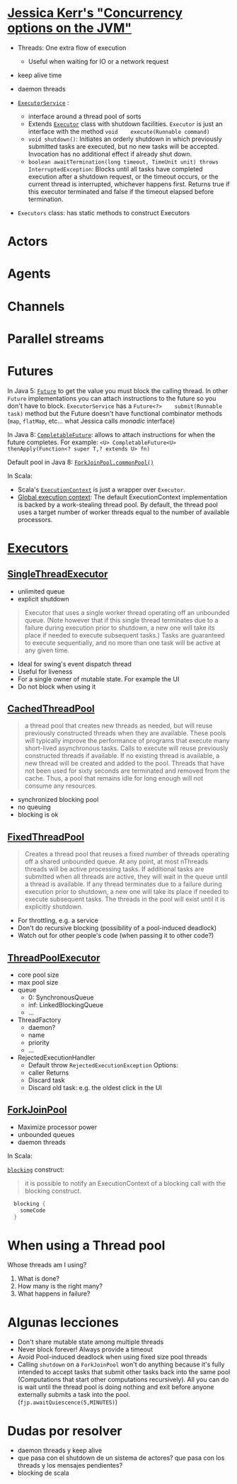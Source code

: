# [Jessica Kerr's "Concurrency options on the JVM"](https://www.youtube.com/watch?v=yhguOt863nw)

* Threads: One extra flow of execution
  * Useful when waiting for IO or a network request

* keep alive time
* daemon threads


* [`ExecutorService`](https://docs.oracle.com/javase/7/docs/api/java/util/concurrent/ExecutorService.html) :
  * interface around a thread pool of sorts
  * Extends [`Executor`](https://docs.oracle.com/javase/7/docs/api/java/util/concurrent/Executor.html) class with shutdown facilities. `Executor` is just an interface with the method `void	execute(Runnable command)`
  * `void shutdown()`: Initiates an orderly shutdown in which previously submitted tasks are executed, but no new tasks will be accepted. Invocation has no additional effect if already shut down.
  * `boolean awaitTermination(long timeout, TimeUnit unit) throws InterruptedException`: Blocks until all tasks have completed execution after a shutdown request, or the timeout occurs, or the current thread is interrupted, whichever happens first. Returns true if this executor terminated and false if the timeout elapsed before termination.

* `Executors` class: has static methods to construct Executors

# Actors

# Agents

# Channels

# Parallel streams

# Futures

In Java 5: [`Future`](https://docs.oracle.com/javase/7/docs/api/java/util/concurrent/Future.html) to get the value you must block the calling thread. In other `Future` implementations you can attach instructions to the future so you don't have to block. `ExecutorService` has a `Future<?>	submit(Runnable task)` method but the Future doesn't have functional combinator methods (`map`, `flatMap`, etc... what Jessica calls _monadic_ interface)

In Java 8: [`CompletableFuture`](https://docs.oracle.com/javase/8/docs/api/java/util/concurrent/CompletableFuture.html): allows to attach instructions for when the future completes. For example: `<U> CompletableFuture<U>	thenApply(Function<? super T,? extends U> fn)`

Default pool in Java 8: [`ForkJoinPool.commonPool()`](https://docs.oracle.com/javase/8/docs/api/java/util/concurrent/ForkJoinPool.html#commonPool--)

In Scala:

* Scala's [`ExecutionContext`](http://www.scala-lang.org/api/2.11.8/#scala.concurrent.ExecutionContext) is just a wrapper over `Executor`.
* [Global execution context](http://www.scala-lang.org/api/2.11.8/#scala.concurrent.ExecutionContext$): The default ExecutionContext implementation is backed by a work-stealing thread pool. By default, the thread pool uses a target number of worker threads equal to the number of available processors.

# [Executors](https://docs.oracle.com/javase/7/docs/api/java/util/concurrent/Executors.html)

## [SingleThreadExecutor](https://docs.oracle.com/javase/7/docs/api/java/util/concurrent/Executors.html#newSingleThreadExecutor())

* unlimited queue
* explicit shutdown

> Executor that uses a single worker thread operating off an unbounded queue. (Note however that if this single thread terminates due to a failure during execution prior to shutdown, a new one will take its place if needed to execute subsequent tasks.) Tasks are guaranteed to execute sequentially, and no more than one task will be active at any given time.

* Ideal for swing's event dispatch thread
* Useful for liveness
* For a single owner of mutable state. For example the UI
* Do not block when using it

## [CachedThreadPool](https://docs.oracle.com/javase/7/docs/api/java/util/concurrent/Executors.html#newCachedThreadPool())

> a thread pool that creates new threads as needed, but will reuse previously constructed threads when they are available. These pools will typically improve the performance of programs that execute many short-lived asynchronous tasks. Calls to execute will reuse previously constructed threads if available. If no existing thread is available, a new thread will be created and added to the pool. Threads that have not been used for sixty seconds are terminated and removed from the cache. Thus, a pool that remains idle for long enough will not consume any resources.

* synchronized blocking pool
* no queuing
* blocking is ok

## [FixedThreadPool](https://docs.oracle.com/javase/7/docs/api/java/util/concurrent/Executors.html#newFixedThreadPool(int))

> Creates a thread pool that reuses a fixed number of threads operating off a shared unbounded queue. At any point, at most nThreads threads will be active processing tasks. If additional tasks are submitted when all threads are active, they will wait in the queue until a thread is available. If any thread terminates due to a failure during execution prior to shutdown, a new one will take its place if needed to execute subsequent tasks. The threads in the pool will exist until it is explicitly shutdown.

* For throttling, e.g. a service
* Don't do recursive blocking (possibility of a pool-induced deadlock)
* Watch out for other people's code (when passing it to other code?)

## [ThreadPoolExecutor](https://docs.oracle.com/javase/7/docs/api/java/util/concurrent/ThreadPoolExecutor.html)

* core pool size
* max pool size
* queue
  * 0: SynchronousQueue
  * inf: LinkedBlockingQueue
  * ...
* ThreadFactory
  * daemon?
  * name
  * priority
  * ...
* RejectedExecutionHandler
  * Default throw `RejectedExecutionException`
  Options:
  * caller Returns
  * Discard task
  * Discard old task: e.g. the oldest click in the UI

## [ForkJoinPool](https://docs.oracle.com/javase/7/docs/api/java/util/concurrent/ForkJoinPool.html)

* Maximize processor power
* unbounded queues
* daemon threads

In Scala:

[`blocking`](http://docs.scala-lang.org/overviews/core/futures.html) construct:
>  it is possible to notify an ExecutionContext of a blocking call with the blocking construct.

```scala
  blocking {
    someCode
  }
```


# When using a Thread pool

Whose threads am I using?

1. What is done?
2. How many is the right many?
3. What happens in failure?

# Algunas lecciones

* Don't share mutable state among multiple threads
* Never block forever! Always provide a timeout
* Avoid Pool-induced deadlock when using fixed size pool threads
* Calling `shutdown` on a `ForkJoinPool` won't do anything because it's fully intended to accept tasks that submit other tasks back into the same pool (Computations that start other computations recursively). All you can do is wait until the thread pool is doing nothing and exit before anyone externally submits a task into the pool. (`fjp.awaitQuiescence(5,MINUTES)`)

# Dudas por resolver

* daemon threads y keep alive
* que pasa con el shutdown de un sistema de actores? que pasa con los threads y los mensajes pendientes?
* blocking de scala
